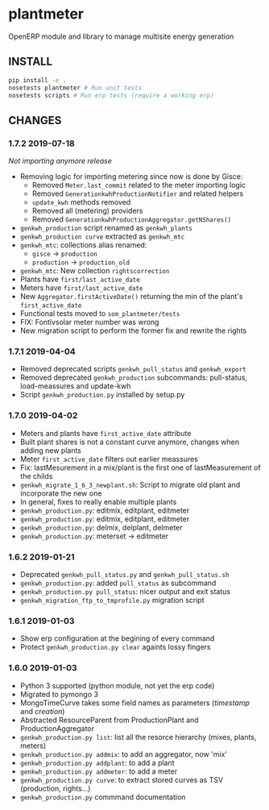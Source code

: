 # plantmeter 

OpenERP module and library to manage multisite energy generation

## INSTALL

```bash
pip install -e .
nosetests plantmeter # Run unit tests
nosetests scripts # Run erp tests (require a working erp)
```



## CHANGES

### 1.7.2 2019-07-18

_Not importing anymore release_

- Removing logic for importing metering since now is done by Gisce:
    - Removed `Meter.last_commit` related to the meter importing logic
    - Removed `GenerationkwhProductionNotifier` and related helpers
    - `update_kwh` methods removed
    - Removed all (metering) providers
    - Removed `GenerationkwhProductionAggregator.getNShares()`
- `genkwh_production` script renamed as `genkwh_plants`
- `genkwh_production curve` extracted as `genkwh_mtc`
- `genkwh_mtc`: collections alias renamed:
    - `gisce` -> `production`
    - `production` -> `production_old`
- `genkwh_mtc`: New collection `rightscorrection`
- Plants have `first/last_active_date`
- Meters have `first/last_active_date`
- New `Aggregator.firstActiveDate()` returning the min of the plant's `first_active_date`
- Functional tests moved to `som_plantmeter/tests`
- FIX: Fontivsolar meter number was wrong
- New migration script to perform the former fix and rewrite the rights


### 1.7.1 2019-04-04

- Removed deprecated scripts `genkwh_pull_status` and `genkwh_export`
- Removed deprecated `genkwh_production` subcommands: pull-status, load-meassures and update-kwh
- Script `genkwh_production.py` installed by setup.py

### 1.7.0 2019-04-02

- Meters and plants have `first_active_date` attribute
- Built plant shares is not a constant curve anymore, changes when adding new plants
- Meter `first_active_date` filters out earlier meassures
- Fix: lastMesurement in a mix/plant is the first one of lastMeasurement of the childs
- `genkwh_migrate_1_6_3_newplant.sh`: Script to migrate old plant and incorporate the new one
- In general, fixes to really enable multiple plants
- `genkwh_production.py`: editmix, editplant, editmeter
- `genkwh_production.py`: editmix, editplant, editmeter
- `genkwh_production.py`: delmix, delplant, delmeter
- `genkwh_production.py`: meterset -> editmeter


### 1.6.2 2019-01-21

- Deprecated `genkwh_pull_status.py` and `genkwh_pull_status.sh`
- `genkwh_production.py`: added `pull_status` as subcommand
- `genkwh_production.py pull_status`: nicer output and exit status
- `genkwh_migration_ftp_to_tmprofile.py` migration script

### 1.6.1 2019-01-03

- Show erp configuration at the begining of every command
- Protect `genkwh_production.py clear` againts lossy fingers

### 1.6.0 2019-01-03

- Python 3 supported (python module, not yet the erp code)
- Migrated to pymongo 3
- MongoTimeCurve takes some field names as parameters (_timestamp_ and _creation_)
- Abstracted ResourceParent from ProductionPlant and ProductionAggregator
- `genkwh_production.py list`: list all the resorce hierarchy (mixes, plants, meters)
- `genkwh_production.py addmix`: to add an aggregator, now 'mix'
- `genkwh_production.py addplant`: to add a plant
- `genkwh_production.py addmeter`: to add a meter
- `genkwh_production.py curve`: to extract stored curves as TSV (production, rights...)
- `genkwh_production.py` commmand documentation






